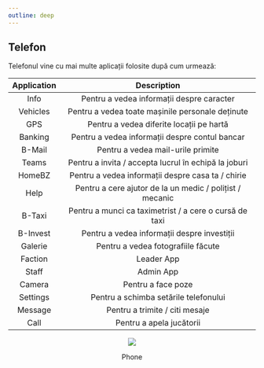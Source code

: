 ```yaml
---
outline: deep
---
```


## Telefon

Telefonul vine cu mai multe aplicații folosite după cum urmează:

|Application|Description|
|:---:|:---:|
|Info|Pentru a vedea informații despre caracter|
|Vehicles|Pentru a vedea toate mașinile personale deținute|
|GPS|Pentru a vedea diferite locații pe hartă|
|Banking|Pentru a vedea informații despre contul bancar|
|B-Mail|Pentru a vedea mail-urile primite|
|Teams|Pentru a invita / accepta lucrul în echipă la joburi|
|HomeBZ|Pentru a vedea informații despre casa ta / chirie|
|Help|Pentru a cere ajutor de la un medic / polițist / mecanic|
|B-Taxi|Pentru a munci ca taximetrist / a cere o cursă de taxi|
|B-Invest|Pentru a vedea informații despre investiții|
|Galerie|Pentru a vedea fotografiile făcute|
|Faction|Leader App|
|Staff|Admin App|
|Camera|Pentru a face poze|
|Settings|Pentru a schimba setările telefonului|
|Message|Pentru a trimite / citi mesaje|
|Call|Pentru a apela jucătorii|

<p align="center"><img src="https://i.imgur.com/jju64wF.png"/></p>
<p style="text-align: center">Phone</p>